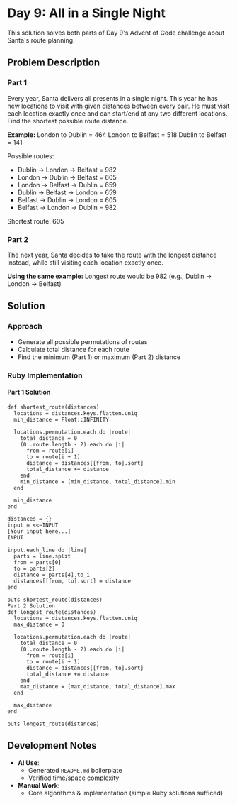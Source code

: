 # Day 9: All in a Single Night

This solution solves both parts of Day 9's Advent of Code challenge about Santa's route planning.

## Problem Description

### Part 1

Every year, Santa delivers all presents in a single night. This year he has new locations to visit with given distances between every pair. He must visit each location exactly once and can start/end at any two different locations. Find the shortest possible route distance.

**Example:**
London to Dublin = 464
London to Belfast = 518
Dublin to Belfast = 141

Possible routes:
- Dublin -> London -> Belfast = 982
- London -> Dublin -> Belfast = 605
- London -> Belfast -> Dublin = 659
- Dublin -> Belfast -> London = 659
- Belfast -> Dublin -> London = 605
- Belfast -> London -> Dublin = 982

Shortest route: 605

### Part 2

The next year, Santa decides to take the route with the longest distance instead, while still visiting each location exactly once.

**Using the same example:**
Longest route would be 982 (e.g., Dublin -> London -> Belfast)

## Solution

### Approach

- Generate all possible permutations of routes
- Calculate total distance for each route
- Find the minimum (Part 1) or maximum (Part 2) distance

### Ruby Implementation

#### Part 1 Solution
```
def shortest_route(distances)
  locations = distances.keys.flatten.uniq
  min_distance = Float::INFINITY

  locations.permutation.each do |route|
    total_distance = 0
    (0..route.length - 2).each do |i|
      from = route[i]
      to = route[i + 1]
      distance = distances[[from, to].sort]
      total_distance += distance
    end
    min_distance = [min_distance, total_distance].min
  end

  min_distance
end

distances = {}
input = <<~INPUT
[Your input here...]
INPUT

input.each_line do |line|
  parts = line.split
  from = parts[0]
  to = parts[2]
  distance = parts[4].to_i
  distances[[from, to].sort] = distance
end

puts shortest_route(distances)
Part 2 Solution
def longest_route(distances)
  locations = distances.keys.flatten.uniq
  max_distance = 0

  locations.permutation.each do |route|
    total_distance = 0
    (0..route.length - 2).each do |i|
      from = route[i]
      to = route[i + 1]
      distance = distances[[from, to].sort]
      total_distance += distance
    end
    max_distance = [max_distance, total_distance].max
  end

  max_distance
end

puts longest_route(distances)
```

## Development Notes  
- **AI Use**:  
  - Generated `README.md` boilerplate  
  - Verified time/space complexity  
- **Manual Work**:  
  - Core algorithms & implementation (simple Ruby solutions sufficed)  